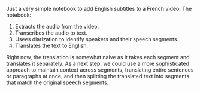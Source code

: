 Just a very simple notebook to add English subtitles to a French video. The
notebook:
1. Extracts the audio from the video.
2. Transcribes the audio to text.
3. Usees diarization to identify speakers and their speech segments.
4. Translates the text to English.

Right now, the translation is somewhat naive as it takes each segment and translates it separately. As a next step, we could use a more sophisticated approach to maintain context across segments, translating entire sentences or paragraphs at once, and then splitting the translated text into segments that match the original speech segments.
